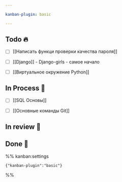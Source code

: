 ```yaml
---

kanban-plugin: basic

---
```


## Todo 🔥

- [ ] [[Написать функци проверки качества пароля]]
- [ ] [[Django]] - Django-girls - самое начало
- [ ] [[Виртуальное окружение Python]]


## In Process 🍉

- [ ] [[SQL Основы]]
- [ ] [[Основные команды Git]]


## In review 🥇



## Done 🤽





%% kanban:settings
```
{"kanban-plugin":"basic"}
```
%%